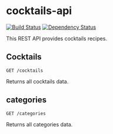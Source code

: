 # cocktails-api

[![Build Status](https://travis-ci.org/jledentu/cocktails-api.svg?branch=develop)](https://travis-ci.org/jledentu/cocktails-api) [![Dependency Status](https://david-dm.org/jledentu/cocktails-api.svg)](https://david-dm.org/jledentu/cocktails-api)

This REST API provides cocktails recipes.

## Cocktails

```
GET /cocktails
```

Returns all cocktails data.

## categories

```
GET /categories
```

Returns all categories data.
